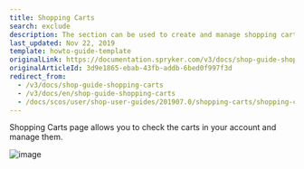 ```yaml
---
title: Shopping Carts
search: exclude
description: The section can be used to create and manage shopping carts in the customer account.
last_updated: Nov 22, 2019
template: howto-guide-template
originalLink: https://documentation.spryker.com/v3/docs/shop-guide-shopping-carts
originalArticleId: 3d9e1865-ebab-43fb-addb-6bed0f997f3d
redirect_from:
  - /v3/docs/shop-guide-shopping-carts
  - /v3/docs/en/shop-guide-shopping-carts
  - /docs/scos/user/shop-user-guides/201907.0/shopping-carts/shopping-carts.html
---
```


Shopping Carts page allows you to check the carts in your account and manage them.

![image](https://spryker.s3.eu-central-1.amazonaws.com/docs/User+Guides/Shop+User+Guides/Shopping+Carts/shopping-carts-gif.gif)  
